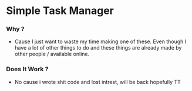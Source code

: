 # Simple Task Manager

### Why ?

- Cause I just want to waste my time making one of these. Even though I have a lot of other things to do and these things are already made by other people / available online.

### Does It Work ?

- No cause i wrote shit code and lost intrest, will be back hopefully TT
